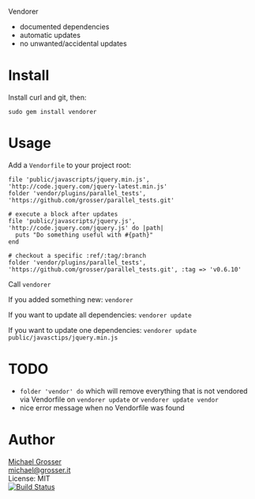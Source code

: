 Vendorer

 - documented dependencies
 - automatic updates
 - no unwanted/accidental updates

Install
=======
Install curl and git, then:

    sudo gem install vendorer

Usage
=====
Add a `Vendorfile` to your project root:

    file 'public/javascripts/jquery.min.js', 'http://code.jquery.com/jquery-latest.min.js'
    folder 'vendor/plugins/parallel_tests', 'https://github.com/grosser/parallel_tests.git'

    # execute a block after updates
    file 'public/javascripts/jquery.js', 'http://code.jquery.com/jquery.js' do |path|
      puts "Do something useful with #{path}"
    end

    # checkout a specific :ref/:tag/:branch
    folder 'vendor/plugins/parallel_tests', 'https://github.com/grosser/parallel_tests.git', :tag => 'v0.6.10'

Call `vendorer`

If you added something new: `vendorer`

If you want to update all dependencies: `vendorer update`

If you want to update one dependencies: `vendorer update public/javasctips/jquery.min.js`


TODO
====
 - `folder 'vendor' do` which will remove everything that is not vendored via Vendorfile on `vendorer update` or `vendorer update vendor`
 - nice error message when no Vendorfile was found

Author
======
[Michael Grosser](http://grosser.it)<br/>
michael@grosser.it<br/>
License: MIT<br/>
[![Build Status](https://secure.travis-ci.org/grosser/vendorer.png)](http://travis-ci.org/grosser/vendorer)
